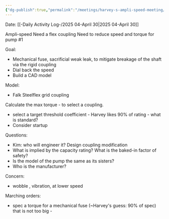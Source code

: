 ```yaml
---
{"dg-publish":true,"permalink":"/meetings/harvey-s-ampli-speed-meeting/","noteIcon":"","created":"2025-04-30T08:08:07.579-05:00"}
---
```


Date: [[-Daily Activity Log-/2025 04-April 30\|2025 04-April 30]]

Ampli-speed
Need a flex coupling
Need to reduce speed and torque for pump #1

Goal: 
- Mechanical fuse, sacrificial weak leak, to mitigate breakage of the shaft via the rigid coupling
- Dial back the speed
- Build a CAD model

Model:
- Falk Steelflex grid coupling


Calculate the max torque - to select a coupling.
- select a target threshold coefficient - Harvey likes 90% of rating - what is standard?
- Consider startup

Questions:
 - Kim: who will engineer it? Design coupling modification
 - What is implied by the capacity rating? What is the baked-in factor of safety?
 - Is the model of the pump the same as its sisters?
 - Who is the manufacturer?

Concern:
- wobble , vibration, at lower speed

Marching orders:
- spec a torque for a mechanical fuse (~Harvey's guess: 90% of spec) that is not too big - 